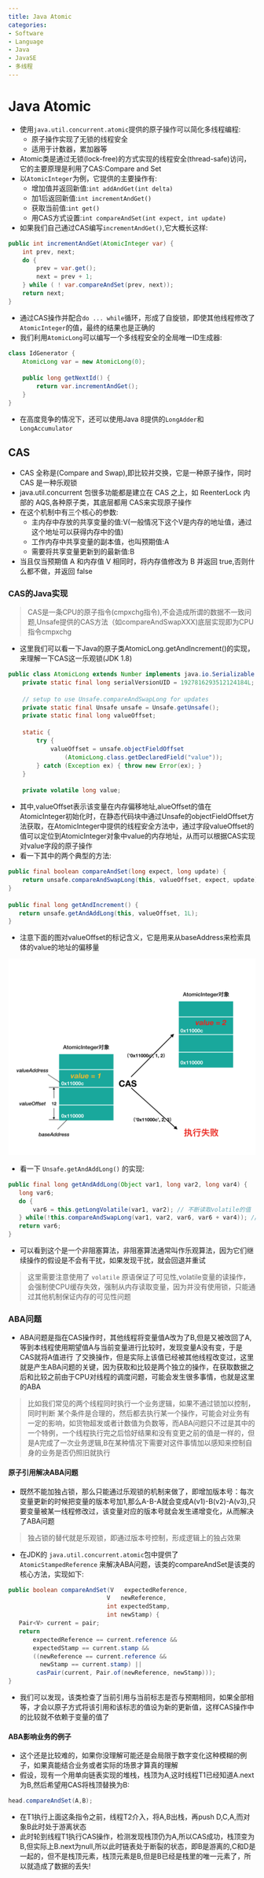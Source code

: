 ```yaml
---
title: Java Atomic
categories:
- Software
- Language
- Java
- JavaSE
- 多线程
---
```

# Java Atomic

-   使用`java.util.concurrent.atomic`提供的原子操作可以简化多线程编程:
    -   原子操作实现了无锁的线程安全
    -   适用于计数器，累加器等
-   Atomic类是通过无锁(lock-free)的方式实现的线程安全(thread-safe)访问，它的主要原理是利用了CAS:Compare and Set
-   以`AtomicInteger`为例，它提供的主要操作有:
    -   增加值并返回新值:`int addAndGet(int delta)`
    -   加1后返回新值:`int incrementAndGet()`
    -   获取当前值:`int get()`
    -   用CAS方式设置:`int compareAndSet(int expect, int update)`
-   如果我们自己通过CAS编写`incrementAndGet()`,它大概长这样:

```java
public int incrementAndGet(AtomicInteger var) {
    int prev, next;
    do {
        prev = var.get();
        next = prev + 1;
    } while ( ! var.compareAndSet(prev, next));
    return next;
}
```

-   通过CAS操作并配合`do ... while`循环，形成了自旋锁，即使其他线程修改了`AtomicInteger`的值，最终的结果也是正确的
-   我们利用`AtomicLong`可以编写一个多线程安全的全局唯一ID生成器:

```java
class IdGenerator {
    AtomicLong var = new AtomicLong(0);

    public long getNextId() {
        return var.incrementAndGet();
    }
}
```

-   在高度竞争的情况下，还可以使用Java 8提供的`LongAdder`和`LongAccumulator`

## CAS

-  CAS 全称是(Compare and Swap),即比较并交换，它是一种原子操作，同时 CAS 是一种乐观锁
-  java.util.concurrent 包很多功能都是建立在 CAS 之上，如 ReenterLock 内部的 AQS,各种原子类，其底层都用 CAS来实现原子操作
-  在这个机制中有三个核心的参数:
    -  主内存中存放的共享变量的值:V(一般情况下这个V是内存的地址值，通过这个地址可以获得内存中的值)
    -  工作内存中共享变量的副本值，也叫预期值:A
    -  需要将共享变量更新到的最新值:B
-  当且仅当预期值 A 和内存值 V 相同时，将内存值修改为 B 并返回 true,否则什么都不做，并返回 false

### CAS的Java实现

>   CAS是一条CPU的原子指令(cmpxchg指令),不会造成所谓的数据不一致问题,Unsafe提供的CAS方法（如compareAndSwapXXX)底层实现即为CPU指令cmpxchg

-   这里我们可以看一下Java的原子类AtomicLong.getAndIncrement()的实现，来理解一下CAS这一乐观锁(JDK 1.8)

```java
public class AtomicLong extends Number implements java.io.Serializable {
    private static final long serialVersionUID = 1927816293512124184L;

    // setup to use Unsafe.compareAndSwapLong for updates
    private static final Unsafe unsafe = Unsafe.getUnsafe();
    private static final long valueOffset;

    static {
        try {
            valueOffset = unsafe.objectFieldOffset
                (AtomicLong.class.getDeclaredField("value"));
        } catch (Exception ex) { throw new Error(ex); }
    }

    private volatile long value;
```

-   其中,valueOffset表示该变量在内存偏移地址,alueOffset的值在AtomicInteger初始化时，在静态代码块中通过Unsafe的objectFieldOffset方法获取，在AtomicInteger中提供的线程安全方法中，通过字段valueOffset的值可以定位到AtomicInteger对象中value的内存地址，从而可以根据CAS实现对value字段的原子操作
-   看一下其中的两个典型的方法:

```java
public final boolean compareAndSet(long expect, long update) {
    return unsafe.compareAndSwapLong(this, valueOffset, expect, update);
}

public final long getAndIncrement() {
   return unsafe.getAndAddLong(this, valueOffset, 1L);
}
```

-   注意下面的图对valueOffset的标记含义，它是用来从baseAddress来检索具体的value的地址的偏移量

<img src="https://raw.githubusercontent.com/LuShan123888/Files/main/Pictures/2021-06-12-6e8b1fe5d5993d17a4c5b69bb72ac51d89826.png" alt="img" style="zoom:50%;" />

-   看一下 `Unsafe.getAndAddLong()` 的实现:

```java
public final long getAndAddLong(Object var1, long var2, long var4) {
   long var6;
   do {
       var6 = this.getLongVolatile(var1, var2); // 不断读取volatile的值
   } while(!this.compareAndSwapLong(var1, var2, var6, var6 + var4)); // 不断循环直到满足条件
   return var6;
}
```

-   可以看到这个是一个非阻塞算法，非阻塞算法通常叫作乐观算法，因为它们继续操作的假设是不会有干扰，如果发现干扰，就会回退并重试

>   这里需要注意使用了 `volatile` 原语保证了可见性,volatile变量的读操作，会强制使CPU缓存失效，强制从内存读取变量，因为并没有使用锁，只能通过其他机制保证内存的可见性问题

### ABA问题

-   ABA问题是指在CAS操作时，其他线程将变量值A改为了B,但是又被改回了A,等到本线程使用期望值A与当前变量进行比较时，发现变量A没有变，于是CAS就将A值进行 了交换操作，但是实际上该值已经被其他线程改变过，这里就是产生ABA问题的关键，因为获取和比较是两个独立的操作，在获取数据之后和比较之前由于CPU对线程的调度问题，可能会发生很多事情，也就是这里的ABA

>   比如我们常见的两个线程同时执行一个业务逻辑，如果不通过锁加以控制，同时判断 某个条件是合理的，然后都去执行某一个操作，可能会对业务有一定的影响，如货物超发或者计数值为负数等，而ABA问题只不过是其中的一个特例，一个线程执行完之后恰好结果和没有变更之前的值是一样的，但是A完成了一次业务逻辑,B在某种情况下需要对这件事情加以感知来控制自身的业务是否仍照旧就执行

#### 原子引用解决ABA问题

-   既然不能加独占锁，那么只能通过乐观锁的机制来做了，即增加版本号：每次变量更新的时候把变量的版本号加1,那么A-B-A就会变成A(v1)-B(v2)-A(v3),只要变量被某一线程修改过，该变量对应的版本号就会发生递增变化，从而解决了ABA问题

>   独占锁的替代就是乐观锁，即通过版本号控制，形成逻辑上的独占效果

-   在JDK的 `java.util.concurrent.atomic`包中提供了 `AtomicStampedReference` 来解决ABA问题，该类的compareAndSet是该类的核心方法，实现如下:

```java
public boolean compareAndSet(V   expectedReference,
                            V   newReference,
                            int expectedStamp,
                            int newStamp) {
   Pair<V> current = pair;
   return
       expectedReference == current.reference &&
       expectedStamp == current.stamp &&
       ((newReference == current.reference &&
         newStamp == current.stamp) ||
        casPair(current, Pair.of(newReference, newStamp)));
}
```

-   我们可以发现，该类检查了当前引用与当前标志是否与预期相同，如果全部相等，才会以原子方式将该引用和该标志的值设为新的更新值，这样CAS操作中的比较就不依赖于变量的值了

#### ABA影响业务的例子

-   这个还是比较难的，如果你没理解可能还是会局限于数字变化这种模糊的例子，如果真能结合业务或者实际的场景才算真的理解
-   假设，现有一个用单向链表实现的堆栈，栈顶为A,这时线程T1已经知道A.next为B,然后希望用CAS将栈顶替换为B:

```java
head.compareAndSet(A,B);
```

-   在T1执行上面这条指令之前，线程T2介入，将A,B出栈，再push D,C,A,而对象B此时处于游离状态
-   此时轮到线程T1执行CAS操作，检测发现栈顶仍为A,所以CAS成功，栈顶变为B,但实际上B.next为null,所以此时链表处于断裂的状态，即B是游离的,C和D是一起的，但不是栈顶元素，栈顶元素是B,但是B已经是栈里的唯一元素了，所以就造成了数据的丢失!